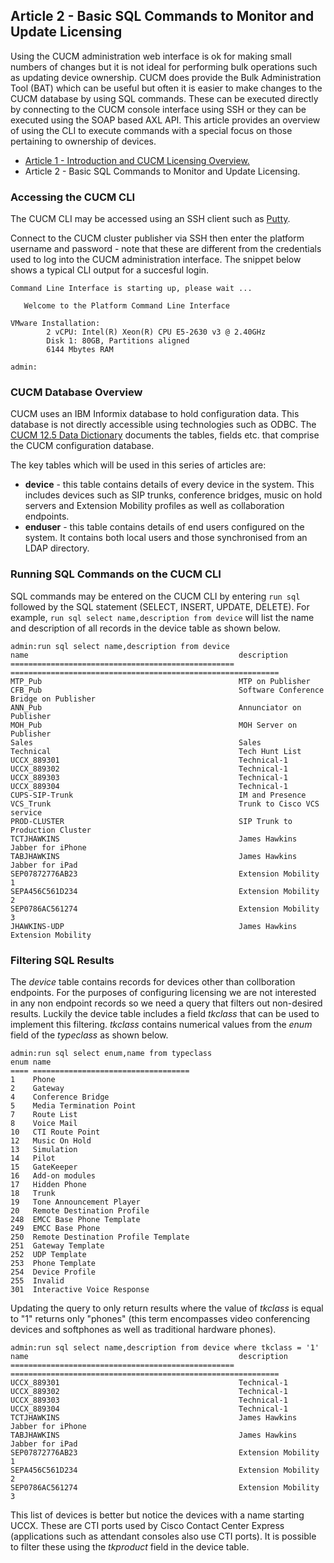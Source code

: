 ## Article 2 - Basic SQL Commands to Monitor and Update Licensing

Using the CUCM administration web interface is ok for making small numbers of changes but it is not ideal for performing bulk operations such as updating device ownership. CUCM does provide the Bulk Administration Tool (BAT) which can be useful but often it is easier to make changes to the CUCM database by using SQL commands.
These can be executed directly by connecting to the CUCM console interface using SSH or they can be executed using the SOAP based AXL API.
This article provides an overview of using the CLI to execute commands with a special focus on those pertaining to ownership of devices.

- [Article 1 - Introduction and CUCM Licensing Overview.](https://jamesha100.github.io/cucm-license-management/page1)
- Article 2 - Basic SQL Commands to Monitor and Update Licensing.

### Accessing the CUCM CLI

The CUCM CLI may be accessed using an SSH client such as [Putty](https://www.chiark.greenend.org.uk/~sgtatham/putty/latest.html).

Connect to the CUCM cluster publisher via SSH then enter the platform username and password - note that these are different from the credentials used to log into the CUCM administration interface. The snippet below shows a typical CLI output for a succesful login.

```
Command Line Interface is starting up, please wait ...

   Welcome to the Platform Command Line Interface

VMware Installation:
        2 vCPU: Intel(R) Xeon(R) CPU E5-2630 v3 @ 2.40GHz
        Disk 1: 80GB, Partitions aligned
        6144 Mbytes RAM

admin:
```
### CUCM Database Overview
CUCM uses an IBM Informix database to hold configuration data. This database is not directly accessible using technologies such as ODBC. The [CUCM 12.5 Data Dictionary](https://developer.cisco.com/docs/axl/#!12-5-cucm-data-dictionary) documents the tables, fields etc. that comprise the CUCM configuration database.

The key tables which will be used in this series of articles are:
- **device** - this table contains details of every device in the system. This includes devices such as SIP trunks, conference bridges, music on hold servers and Extension Mobility profiles as well as collaboration endpoints.
- **enduser** - this table contains details of end users configured on the system. It contains both local users and those synchronised from an LDAP directory.

### Running SQL Commands on the CUCM CLI

SQL commands may be entered on the CUCM CLI by entering `run sql` followed by the SQL statement (SELECT, INSERT, UPDATE, DELETE). For example, `run sql select name,description from device` will list the name and description of all records in the device table as shown below.

```
admin:run sql select name,description from device
name                                               description
================================================== ============================================================
MTP_Pub                                            MTP on Publisher
CFB_Pub                                            Software Conference Bridge on Publisher
ANN_Pub                                            Annunciator on Publisher
MOH_Pub                                            MOH Server on Publisher
Sales                                              Sales
Technical                                          Tech Hunt List
UCCX_889301                                        Technical-1
UCCX_889302                                        Technical-1
UCCX_889303                                        Technical-1
UCCX_889304                                        Technical-1
CUPS-SIP-Trunk                                     IM and Presence
VCS_Trunk                                          Trunk to Cisco VCS service
PROD-CLUSTER                                       SIP Trunk to Production Cluster
TCTJHAWKINS                                        James Hawkins Jabber for iPhone
TABJHAWKINS                                        James Hawkins Jabber for iPad
SEP07872776AB23                                    Extension Mobility 1
SEPA456C561D234                                    Extension Mobility 2
SEP0786AC561274                                    Extension Mobility 3
JHAWKINS-UDP                                       James Hawkins Extension Mobility
```

### Filtering SQL Results
The *device* table contains records for devices other than collboration endpoints. For the purposes of configuring licensing we are not interested in any non endpoint records so we need a query that filters out non-desired results. Luckily the device table includes a field *tkclass* that can be used to implement this filtering. *tkclass* contains numerical values from the *enum* field of the *typeclass* as shown below.
```
admin:run sql select enum,name from typeclass
enum name
==== ===================================
1    Phone
2    Gateway
4    Conference Bridge
5    Media Termination Point
7    Route List
8    Voice Mail
10   CTI Route Point
12   Music On Hold
13   Simulation
14   Pilot
15   GateKeeper
16   Add-on modules
17   Hidden Phone
18   Trunk
19   Tone Announcement Player
20   Remote Destination Profile
248  EMCC Base Phone Template
249  EMCC Base Phone
250  Remote Destination Profile Template
251  Gateway Template
252  UDP Template
253  Phone Template
254  Device Profile
255  Invalid
301  Interactive Voice Response
```
Updating the query to only return results where the value of *tkclass* is equal to "1"  returns only "phones" (this term encompasses video conferencing devices and softphones as well as traditional hardware phones). 
```
admin:run sql select name,description from device where tkclass = '1'
name                                               description
================================================== ============================================================
UCCX_889301                                        Technical-1
UCCX_889302                                        Technical-1
UCCX_889303                                        Technical-1
UCCX_889304                                        Technical-1
TCTJHAWKINS                                        James Hawkins Jabber for iPhone
TABJHAWKINS                                        James Hawkins Jabber for iPad
SEP07872776AB23                                    Extension Mobility 1
SEPA456C561D234                                    Extension Mobility 2
SEP0786AC561274                                    Extension Mobility 3
```
This list of devices is better but notice the devices with a name starting UCCX. These are CTI ports used by Cisco Contact Center Express (applications such as attendant consoles also use CTI ports). It is possible to filter these using the *tkproduct* field in the device table.


